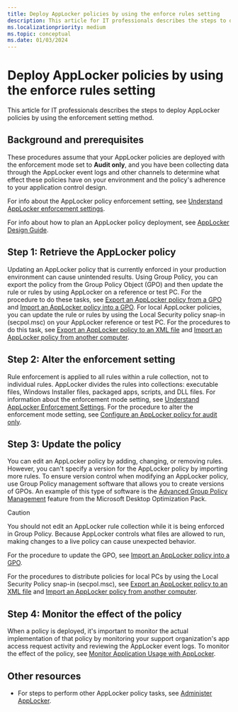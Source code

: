 ```yaml
---
title: Deploy AppLocker policies by using the enforce rules setting
description: This article for IT professionals describes the steps to deploy AppLocker policies by using the enforcement setting method.
ms.localizationpriority: medium
ms.topic: conceptual
ms.date: 01/03/2024
---
```


# Deploy AppLocker policies by using the enforce rules setting

This article for IT professionals describes the steps to deploy AppLocker policies by using the enforcement setting method.

## Background and prerequisites

These procedures assume that your AppLocker policies are deployed with the enforcement mode set to **Audit only**, and you have been collecting data through the AppLocker event logs and other channels to determine what effect these policies have on your environment and the policy's adherence to your application control design.

For info about the AppLocker policy enforcement setting, see [Understand AppLocker enforcement settings](understand-applocker-enforcement-settings.md).

For info about how to plan an AppLocker policy deployment, see [AppLocker Design Guide](applocker-policies-design-guide.md).

## Step 1: Retrieve the AppLocker policy

Updating an AppLocker policy that is currently enforced in your production environment can cause unintended results. Using Group Policy, you can export the policy from the Group Policy Object (GPO) and then update the rule or rules by using AppLocker on a reference or test PC. For the procedure to do these tasks, see [Export an AppLocker policy from a GPO](export-an-applocker-policy-from-a-gpo.md) and [Import an AppLocker policy into a GPO](import-an-applocker-policy-into-a-gpo.md). For local AppLocker policies, you can update the rule or rules by using the Local Security policy snap-in (secpol.msc) on your AppLocker reference or test PC. For the procedures to do this task, see [Export an AppLocker policy to an XML file](export-an-applocker-policy-to-an-xml-file.md) and [Import an AppLocker policy from another computer](import-an-applocker-policy-from-another-computer.md).

## Step 2: Alter the enforcement setting

Rule enforcement is applied to all rules within a rule collection, not to individual rules. AppLocker divides the rules into collections: executable files, Windows Installer files, packaged apps, scripts, and DLL files. For information about the enforcement mode setting, see [Understand AppLocker Enforcement Settings](understand-applocker-enforcement-settings.md). For the procedure to alter the enforcement mode setting, see [Configure an AppLocker policy for audit only](configure-an-applocker-policy-for-audit-only.md).

## Step 3: Update the policy

You can edit an AppLocker policy by adding, changing, or removing rules. However, you can't specify a version for the AppLocker policy by importing more rules. To ensure version control when modifying an AppLocker policy, use Group Policy management software that allows you to create versions of GPOs. An example of this type of software is the [Advanced Group Policy Management](/microsoft-desktop-optimization-pack/agpm/) feature from the Microsoft Desktop Optimization Pack.

> [!CAUTION]
> You should not edit an AppLocker rule collection while it is being enforced in Group Policy. Because AppLocker controls what files are allowed to run, making changes to a live policy can cause unexpected behavior.

For the procedure to update the GPO, see [Import an AppLocker policy into a GPO](import-an-applocker-policy-into-a-gpo.md).

For the procedures to distribute policies for local PCs by using the Local Security Policy snap-in (secpol.msc), see [Export an AppLocker policy to an XML file](export-an-applocker-policy-to-an-xml-file.md) and [Import an AppLocker policy from another computer](import-an-applocker-policy-from-another-computer.md).

## Step 4: Monitor the effect of the policy

When a policy is deployed, it's important to monitor the actual implementation of that policy by monitoring your support organization's app access request activity and reviewing the AppLocker event logs. To monitor the effect of the policy, see [Monitor Application Usage with AppLocker](monitor-application-usage-with-applocker.md).

## Other resources

- For steps to perform other AppLocker policy tasks, see [Administer AppLocker](administer-applocker.md).
